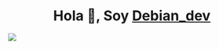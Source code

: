 <div align ="center">
  <h1 align=""center>Hola 👋, Soy <a href="https://www.facebook.com/HopperSoft">Debian_dev</a></h1>
</div>
<div>
  <img src="https://firebasestorage.googleapis.com/v0/b/storange-img.appspot.com/o/fd2.png?alt=media&token=c1a26010-b961-40c9-acba-989328462a8c" >
</div>

